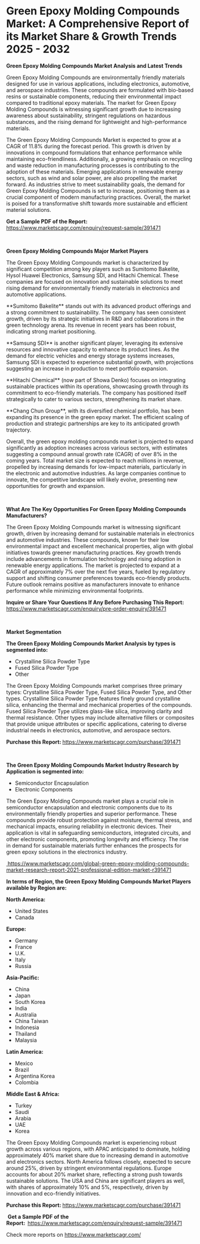 <p><h1>Green Epoxy Molding Compounds Market: A Comprehensive Report of its Market Share & Growth Trends 2025 - 2032</h1></p><p><strong>Green Epoxy Molding Compounds Market Analysis and Latest Trends</strong></p>
<p><p>Green Epoxy Molding Compounds are environmentally friendly materials designed for use in various applications, including electronics, automotive, and aerospace industries. These compounds are formulated with bio-based resins or sustainable components, reducing their environmental impact compared to traditional epoxy materials. The market for Green Epoxy Molding Compounds is witnessing significant growth due to increasing awareness about sustainability, stringent regulations on hazardous substances, and the rising demand for lightweight and high-performance materials.</p><p>The Green Epoxy Molding Compounds Market is expected to grow at a CAGR of 11.8% during the forecast period. This growth is driven by innovations in compound formulations that enhance performance while maintaining eco-friendliness. Additionally, a growing emphasis on recycling and waste reduction in manufacturing processes is contributing to the adoption of these materials. Emerging applications in renewable energy sectors, such as wind and solar power, are also propelling the market forward. As industries strive to meet sustainability goals, the demand for Green Epoxy Molding Compounds is set to increase, positioning them as a crucial component of modern manufacturing practices. Overall, the market is poised for a transformative shift towards more sustainable and efficient material solutions.</p></p>
<p><strong>Get a Sample PDF of the Report:&nbsp;</strong> <a href="https://www.marketscagr.com/enquiry/request-sample/391471?utm_campaign=2097&utm_medium=2&utm_source=Github&utm_content=ia&utm_term=29032025&utm_id=green-epoxy-molding-compounds">https://www.marketscagr.com/enquiry/request-sample/391471</a></p>
<p>&nbsp;</p>
<p><strong>Green Epoxy Molding Compounds Major Market Players</strong></p>
<p><p>The Green Epoxy Molding Compounds market is characterized by significant competition among key players such as Sumitomo Bakelite, Hysol Huawei Electronics, Samsung SDI, and Hitachi Chemical. These companies are focused on innovation and sustainable solutions to meet rising demand for environmentally friendly materials in electronics and automotive applications.</p><p>**Sumitomo Bakelite** stands out with its advanced product offerings and a strong commitment to sustainability. The company has seen consistent growth, driven by its strategic initiatives in R&D and collaborations in the green technology arena. Its revenue in recent years has been robust, indicating strong market positioning.</p><p>**Samsung SDI** is another significant player, leveraging its extensive resources and innovative capacity to enhance its product lines. As the demand for electric vehicles and energy storage systems increases, Samsung SDI is expected to experience substantial growth, with projections suggesting an increase in production to meet portfolio expansion.</p><p>**Hitachi Chemical** (now part of Showa Denko) focuses on integrating sustainable practices within its operations, showcasing growth through its commitment to eco-friendly materials. The company has positioned itself strategically to cater to various sectors, strengthening its market share.</p><p>**Chang Chun Group**, with its diversified chemical portfolio, has been expanding its presence in the green epoxy market. The efficient scaling of production and strategic partnerships are key to its anticipated growth trajectory.</p><p>Overall, the green epoxy molding compounds market is projected to expand significantly as adoption increases across various sectors, with estimates suggesting a compound annual growth rate (CAGR) of over 8% in the coming years. Total market size is expected to reach millions in revenue, propelled by increasing demands for low-impact materials, particularly in the electronic and automotive industries. As large companies continue to innovate, the competitive landscape will likely evolve, presenting new opportunities for growth and expansion.</p></p>
<p>&nbsp;</p>
<p><strong>What Are The Key Opportunities For Green Epoxy Molding Compounds Manufacturers?</strong></p>
<p><p>The Green Epoxy Molding Compounds market is witnessing significant growth, driven by increasing demand for sustainable materials in electronics and automotive industries. These compounds, known for their low environmental impact and excellent mechanical properties, align with global initiatives towards greener manufacturing practices. Key growth trends include advancements in formulation technology and rising adoption in renewable energy applications. The market is projected to expand at a CAGR of approximately 7% over the next five years, fueled by regulatory support and shifting consumer preferences towards eco-friendly products. Future outlook remains positive as manufacturers innovate to enhance performance while minimizing environmental footprints.</p></p>
<p><strong>Inquire or Share Your Questions If Any Before Purchasing This Report:</strong> <a href="https://www.marketscagr.com/enquiry/pre-order-enquiry/391471?utm_campaign=2097&utm_medium=2&utm_source=Github&utm_content=ia&utm_term=29032025&utm_id=green-epoxy-molding-compounds">https://www.marketscagr.com/enquiry/pre-order-enquiry/391471</a></p>
<p>&nbsp;</p>
<p><strong>Market Segmentation</strong></p>
<p><strong>The Green Epoxy Molding Compounds Market Analysis by types is segmented into:</strong></p>
<p><ul><li>Crystalline Silica Powder Type</li><li>Fused Silica Powder Type</li><li>Other</li></ul></p>
<p><p>The Green Epoxy Molding Compounds market comprises three primary types: Crystalline Silica Powder Type, Fused Silica Powder Type, and Other types. Crystalline Silica Powder Type features finely ground crystalline silica, enhancing the thermal and mechanical properties of the compounds. Fused Silica Powder Type utilizes glass-like silica, improving clarity and thermal resistance. Other types may include alternative fillers or composites that provide unique attributes or specific applications, catering to diverse industrial needs in electronics, automotive, and aerospace sectors.</p></p>
<p><strong>Purchase this Report:&nbsp;</strong><a href="https://www.marketscagr.com/purchase/391471?utm_campaign=2097&utm_medium=2&utm_source=Github&utm_content=ia&utm_term=29032025&utm_id=green-epoxy-molding-compounds">https://www.marketscagr.com/purchase/391471</a></p>
<p>&nbsp;</p>
<p><strong>The Green Epoxy Molding Compounds Market Industry Research by Application is segmented into:</strong></p>
<p><ul><li>Semiconductor Encapsulation</li><li>Electronic Components</li></ul></p>
<p><p>The Green Epoxy Molding Compounds market plays a crucial role in semiconductor encapsulation and electronic components due to its environmentally friendly properties and superior performance. These compounds provide robust protection against moisture, thermal stress, and mechanical impacts, ensuring reliability in electronic devices. Their application is vital in safeguarding semiconductors, integrated circuits, and other electronic components, promoting longevity and efficiency. The rise in demand for sustainable materials further enhances the prospects for green epoxy solutions in the electronics industry.</p></p>
<p><a href="https://www.marketscagr.com/global-green-epoxy-molding-compounds-market-research-report-2021-professional-edition-market-r391471?utm_campaign=2097&utm_medium=2&utm_source=Github&utm_content=ia&utm_term=29032025&utm_id=green-epoxy-molding-compounds">&nbsp;https://www.marketscagr.com/global-green-epoxy-molding-compounds-market-research-report-2021-professional-edition-market-r391471</a></p>
<p><strong>In terms of Region, the Green Epoxy Molding Compounds Market Players available by Region are:</strong></p>
<p>
    <p> <strong> North America: </strong>
        <ul>
            <li>United States</li>
            <li>Canada</li>
        </ul>
        </p> 
    <p> <strong> Europe: </strong>
        <ul>
            <li>Germany</li>
            <li>France</li>
            <li>U.K.</li>
            <li>Italy</li>
            <li>Russia</li>
        </ul>
        </p> 
    <p> <strong> Asia-Pacific: </strong>
        <ul>
            <li>China</li>
            <li>Japan</li>
            <li>South Korea</li>
            <li>India</li>
            <li>Australia</li>
            <li>China Taiwan</li>
            <li>Indonesia</li>
            <li>Thailand</li>
            <li>Malaysia</li>
        </ul>
        </p> 
    <p> <strong> Latin America: </strong>
        <ul>
            <li>Mexico</li>
            <li>Brazil</li>
            <li>Argentina Korea</li>
            <li>Colombia</li>
        </ul>
        </p> 
    <p> <strong> Middle East & Africa: </strong>
        <ul>
            <li>Turkey</li>
            <li>Saudi</li>
            <li>Arabia</li>
            <li>UAE</li>
            <li>Korea</li>
        </ul>
    </p>
    </p>
<p><p>The Green Epoxy Molding Compounds market is experiencing robust growth across various regions, with APAC anticipated to dominate, holding approximately 40% market share due to increasing demand in automotive and electronics sectors. North America follows closely, expected to secure around 25%, driven by stringent environmental regulations. Europe accounts for about 20% market share, reflecting a strong push towards sustainable solutions. The USA and China are significant players as well, with shares of approximately 10% and 5%, respectively, driven by innovation and eco-friendly initiatives.</p></p>
<p><strong>Purchase this Report: </strong><a href="https://www.marketscagr.com/purchase/391471?utm_campaign=2097&utm_medium=2&utm_source=Github&utm_content=ia&utm_term=29032025&utm_id=green-epoxy-molding-compounds">https://www.marketscagr.com/purchase/391471</a></p>
<p>&nbsp;<strong>Get a Sample PDF of the Report:&nbsp;&nbsp;</strong><a href="https://www.marketscagr.com/enquiry/request-sample/391471?utm_campaign=2097&utm_medium=2&utm_source=Github&utm_content=ia&utm_term=29032025&utm_id=green-epoxy-molding-compounds">https://www.marketscagr.com/enquiry/request-sample/391471</a></p>
<p><strong></strong></p>
<p>Check more reports on <a href="https://www.marketscagr.com/?utm_campaign=2097&utm_medium=2&utm_source=Github&utm_content=ia&utm_term=29032025&utm_id=green-epoxy-molding-compounds">https://www.marketscagr.com/</a></p>